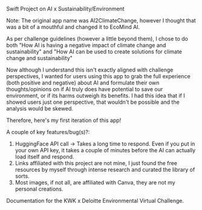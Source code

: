 Swift Project on AI x Sustainability/Environment

Note: The original app name was AI2ClimateChange, however I thought that was a bit of a mouthful and changed it to EcoMind AI.


As per challenge guidelines (however a little beyond them), 
I chose to do both "How AI is having a negative impact of climate change and sustainability" and "How AI can be used to create solutions for climate change and sustainability"

Now although I understand this isn't exactly aligned with challenge perspectives,
I wanted for users using this app to grab the full experience (both positive and negative) about AI and formulate their own thoughts/opinions 
on if AI truly does have potential to save our environment, or if its harms outweigh its benefits. 
I had this idea that if I showed users just one perspective, that wouldn't be possible and the analysis would be skewed.

Therefore, here's my first iteration of this app!

A couple of key features/bug(s)?:
1) HuggingFace API call -> Takes a long time to respond. Even if you put in your own API key, it takes a couple of minutes before the AI can actually load itself and respond.
2) Links affiliated with this project are not mine, I just found the free resources by myself through intense research and curated the library of sorts.
3) Most images, if not all, are affiliated with Canva, they are not my personal creations.

Documentation for the KWK x Deloitte Environmental Virtual Challenge.
